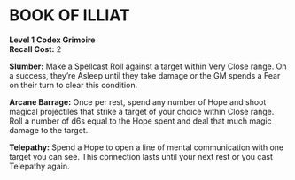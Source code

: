 # BOOK OF ILLIAT

**Level 1 Codex Grimoire**  
**Recall Cost:** 2

**Slumber:** Make a Spellcast Roll against a target within Very Close range. On a success, they’re Asleep until they take damage or the GM spends a Fear on their turn to clear this condition.

**Arcane Barrage:** Once per rest, spend any number of Hope and shoot magical projectiles that strike a target of your choice within Close range. Roll a number of d6s equal to the Hope spent and deal that much magic damage to the target.

**Telepathy:** Spend a Hope to open a line of mental communication with one target you can see. This connection lasts until your next rest or you cast Telepathy again.